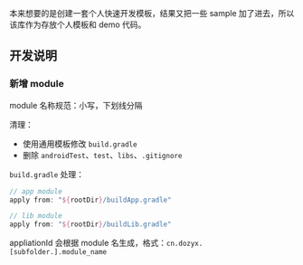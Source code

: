 本来想要的是创建一套个人快速开发模板，结果又把一些 sample 加了进去，所以该库作为存放个人模板和 demo 代码。



## 开发说明

### 新增 module

module 名称规范：小写，下划线分隔

清理：

* 使用通用模板修改 `build.gradle`
* 删除 `androidTest`、`test`、`libs`、`.gitignore`

`build.gradle` 处理：

```groovy
// app module
apply from: "${rootDir}/buildApp.gradle"

// lib module
apply from: "${rootDir}/buildLib.gradle"
```

appliationId 会根据 module 名生成，格式：`cn.dozyx.[subfolder.].module_name`

